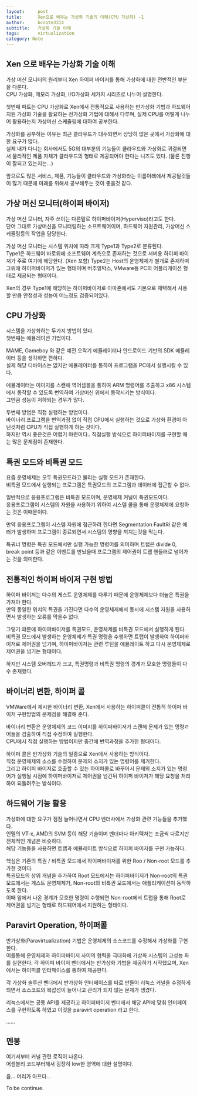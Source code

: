 ```yaml
---
layout:     post
title:      Xen으로 배우는 가상화 기술의 이해(CPU 가상화) -1
author:     bcnote3314
subtitle:  	가상화 기술 이해
tags: 		virtualization
category: Note
---
```


## Xen 으로 배우는 가상화 기술 이해

가상 머신 모니터의 원리부터 Xen 하이퍼 바이저를 통해 가상화에 대한 전반적인 부분을 다룬다.  
CPU 가상화, 메모리 가상화, I/O가상화 세가지 시리즈로 나누어 설명한다.

첫번째 파트는 CPU 가상화로 Xen에서 전통적으로 사용하는 반가상화 기법과 하드웨어 지원 가상화 기술을 활요하는 전가상화 기법에 대해서 다루며, 실제 CPU를 어떻게 나누어 활용하는지 가상머신 스케쥴링에 대하여 공부한다.  

가상화를 공부하는 이유는 최근 클라우드가 대두되면서 상당히 많은 곳에서 가상화에 대한 요구가 많다.  
실제 내가 다니는 회사에서도 5G의 대부분의 기능들이 클라우드와 가상화로 귀결되면서 물리적인 제품 자체가 클라우드의 형태로 제공되어야 한다는 니즈도 있다. (물론 진행이 잘되고 있는지는...)  

앞으로도 많은 서비스, 제품, 기능들이 클라우드와 가상화라는 이름아래에서 제공될것들이 많기 때문에 미래를 위해서 공부해두는 것이 좋을것 같다.   


## 가상 머신 모니터(하이퍼 바이저)

가상 머신 모니터, 자주 쓰이는 다른말로 하이퍼바이저(Hyperviso)라고도 한다.  
단어 그대로 가상머신을 모니터링하는 소프트웨어이며, 하드웨어 자원관리, 가상머신 스케쥴링등의 작업을 담당한다.

가상 머신 모니터는 시스템 위치에 따라 크게 Type1과 Type2로 분류된다.  
Type1은 하드웨어 바로위에 소프트웨어 계측으로 존재하는 것으로 서버용 하이퍼 바이저가 주로 여기에 해당한다. (Xen 포함)
Type2는 Host의 운영체제가 별개로 존재하며 그위에 하이퍼바이저가 있는 형태이며 버추얼박스, VMware등 PC의 어플리케이션 형태로 제공되는 형태이다.

Xen의 경우 Type1에 해당하는 하이퍼바이저로 아마존에서도 기본으로 채택해서 사용할 만큼 안정성과 성능이 어느정도 검증되어있다.

## CPU 가상화

시스템을 가상화하는 두가지 방법이 있다.  
첫번쨰는 에뮬레이션 기법이다.  

MAME, Gameboy 와 같은 예전 오락기 에뮬레이터나 안드로이드 기반의 SDK 에뮬레이터 등을 생각하면 편하다.  
실제 해당 디바이스는 없지만 에뮬레이터를 통하여 프로그램을 PC에서 실행시킬 수 있다.  

에뮬레이터는 이미지를 스캔해 역어셈블을 통하여 ARM 명령어를 추출하고 x86 시스템에서 동작할 수 있도록 번역하여 가상머신 위에서 동작시키는 방식이다.  
그만큼 성능이 저하되는 경우가 많다. 

두번째 방법은 직접 실행하는 방법이다.  
바이너리 프로그램을 번역과정 없이 직접 CPU에서 실행하는 것으로 가상화 환경이 아닌것처럼 CPU가 직접 실행하게 하는 것이다.  
하지만 역시 좋은것은 어렵기 마련이다.. 직접실행 방식으로 하이퍼바이저를 구현할 때는 많은 문제점이 존재한다.

## 특권 모드와 비특권 모드

요즘 운영체제는 모두 특권모드라고 불리는 실행 모드가 존재한다.  
비특권 모드에서 실행되는 프로그램은 특권모드의 프로그램과 데이터에 접근할 수 없다.  

일반적으로 응용프로그램은 비특권 모드이며, 운영체제 커널이 특권모드이다.  
응용프로그램이 시스템의 자원을 사용하기 위하여 시스템 콜을 통해 운영체제에 요청하는 것은 이때문이다.  

만약 응용프로그램이 시스템 자원에 접근하려 한다면 Segmentation Fault와 같은 에러가 발생하며 프로그램이 종료되면서 시스템의 영향을 끼치는것을 막는다.  

특궈너 명령은 특권 모드에서만 실행 가능한 명령어를 의미하며 트랩은 divide 0, break point 등과 같은 이벤트를 만났을때 프로그램의 제어권이 트랩 핸들러로 넘어가는 것을 의미한다.  

## 전통적인 하이퍼 바이저 구현 방법

하이퍼 바이저는 다수의 게스트 운영체제를 다루기 때문에 운영체제보다 더높은 특권을 가져야 한다.  
만약 동일한 위치의 특권을 가진다면 다수의 운영체제에서 동시에 시스템 자원을 사용하면서 발생하는 오류를 막을수 없다.  

그렇기 떄문에 하이퍼바이저를 특권모드, 운영체제를 비특권 모드에서 실행하게 된다.  
비특권 모드에서 발생하는 운영체제가 특권 명령을 수행하면 트랩이 발생하여 하이퍼바이저로 제어권을 넘기며, 하이퍼바이저는 관련 루틴을 에뮬레이트 하고 다시 운영체제로 제어권을 넘기는 형태이다.  

하지만 시스템 오버헤드가 크고, 특권명령과 비특권 명령의 경계가 모호한 명령들이 다수 존재했다.  

## 바이너리 변환, 하이퍼 콜

VMWare에서 제시한 바이너리 변환, Xen에서 사용하는 하이퍼콜이 전통적 하이퍼 바이저 구현방법의 문제점을 해결해 준다.

바이너리 변환은 운영체제의 코드 이미지를 하이퍼바이저가 스캔해 문제가 있는 명령ㄹ어들을 검출하여 직접 수정하여 실행한다.  
CPU에서 직접 실행하는 방법이지만 중간에 번역과정을 추가한 형태이다.  

하이퍼 콜은 반가상화 기술의 일종으로 Xen에서 사용하는 방식이다.  
직접 운영체제의 소스를 수정하여 문제의 소지가 있는 명령어를 제거한다.  
그리고 하이퍼 바이저로 호출할 수 있는 하이퍼콜로 바꾸어서 문제의 소지가 있는 명령어가 실행될 시점에 하이퍼바이저로 제어권을 넘긴뒤 하이퍼 바이저가 해당 요청을 처리하여 되돌려주는 방식이다.  

## 하드웨어 기능 활용

가상화에 대한 요구가 점점 늘어나면서 CPU 벤더사에서 가상화 관련 기능들을 추가했다.  
인텔의 VT-x, AMD의 SVM 등이 해당 기술이며 벤더마다 아키텍쳐는 조금씩 다르지만 전체적인 개념은 비슷하다.  
해당 기능들을 사용하면 트랩과 에뮬레이트 방식으로 하이퍼 바이저를 구현 가능하다.

핵심은 기존의 특권 / 비특권 모드에서 하이퍼바이저를 위한 Roo / Non-root 모드를 추가한 것이다.  
특권모드의 상위 개념을 추가하여 Root 모드에서는 하이퍼바이저가 Non-root의 특권 모드에서는 게스트 운영체제가, Non-root의 비특권 모드에서는 애플리케이션이 동작하도록 한다.  
이때 앞에서 나온 경계가 모호한 명령이 수행되면 Non-root에서 트랩을 통해 Root로 제어권을 넘기는 형태로 하드웨어에서 지원하는 형태이다.

## Paravirt Operation, 하이퍼콜

반가상화(Paravirtualization) 기법은 운영체제의 소스코드를 수정해서 가상화를 구현한다.  
이를통해 운영체제와 하이퍼바이저 사이의 협력을 극대화해 가상화 시스템의 고성능 화를 실현한다.
각 하이퍼 바이저 벤더에서는 반가상화 기법을 제공하기 시작했으며, Xen에서는 하이퍼콜 인터페이스를 통하여 제공한다.

각 가상화 솔루션 벤더에서 반가상화 인터페이스를 따로 만들어 리눅스 커널을 수정하게 되면서 소스코드의 복잡성이 늘어나고 관리가 되지 않는 문제가 생겼다.  

리눅스에서는 공통 API를 제공하고 하이퍼바이저 벤더에서 해당 API에 맞춰 인터페이스를 구현하도록 하였고 이것을 paravirt operation 라고 한다.


......


## 멘붕

여기서부터 커널 관련 로직이 나온다.  
어셈블리 코드부터해서 굉장히 low한 영역에 대한 설명이다.  

음... 머리가 아프다... 


To be continue.